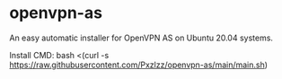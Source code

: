 # openvpn-as
An easy automatic installer for OpenVPN AS on Ubuntu 20.04 systems.

Install CMD:
bash <(curl -s https://raw.githubusercontent.com/Pxzlzz/openvpn-as/main/main.sh)
